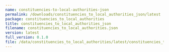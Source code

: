 ```yaml
---
name: constituencies-to-local-authorities-json
permalink: /downloads/constituencies_to_local_authorities_json/latest
package: constituencies_to_local_authorities
title: constituencies_to_local_authorities_json
filename: constituencies_to_local_authorities.json
version: latest
full_version: 0.1.0
file: /data/constituencies_to_local_authorities/latest/constituencies_to_local_authorities.json
---
```

